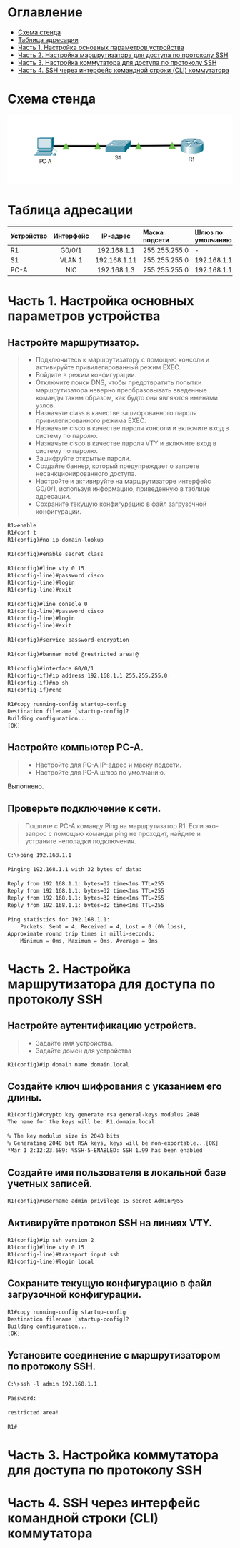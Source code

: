 # Оглавление
* [Схема стенда](#scheme)
* [Таблица адресации](#table)
* [Часть 1. Настройка основных параметров устройства](#part1)
* [Часть 2. Настройка маршрутизатора для доступа по протоколу SSH](#part2)
* [Часть 3. Настройка коммутатора для доступа по протоколу SSH](#part3)
* [Часть 4. SSH через интерфейс командной строки (CLI) коммутатора](#part4)

# <a name="scheme"></a>Схема стенда
![](scheme.png)

# <a name="table"></a>Таблица адресации

| Устройство    | Интерфейс          | IP-адрес              | Маска подсети  | Шлюз по умолчанию |
| ------------- |:------------------:| :-------------------: | :------------- | :---------------- |
| R1            | G0/0/1             |  192.168.1.1          | 255.255.255.0  | -                 |
| S1            | VLAN 1             |  192.168.1.11         | 255.255.255.0  | 192.168.1.1       |
| PC-A          | NIC                |  192.168.1.3          | 255.255.255.0  | 192.168.1.1       |

# <a name="part1"></a>Часть 1. Настройка основных параметров устройства

## Настройте маршрутизатор.

> * Подключитесь к маршрутизатору с помощью консоли и активируйте привилегированный режим EXEC.
> * Войдите в режим конфигурации.
> * Отключите поиск DNS, чтобы предотвратить попытки маршрутизатора неверно преобразовывать введенные команды таким образом, как будто они являются именами узлов.
> * Назначьте class в качестве зашифрованного пароля привилегированного режима EXEC.
> * Назначьте cisco в качестве пароля консоли и включите вход в систему по паролю.
> * Назначьте cisco в качестве пароля VTY и включите вход в систему по паролю.
> * Зашифруйте открытые пароли.
> * Создайте баннер, который предупреждает о запрете несанкционированного доступа.
> * Настройте и активируйте на маршрутизаторе интерфейс G0/0/1, используя информацию, приведенную в таблице адресации.
> * Сохраните текущую конфигурацию в файл загрузочной конфигурации.

```shell
R1>enable
R1#conf t
R1(config)#no ip domain-lookup

R1(config)#enable secret class

R1(config)#line vty 0 15
R1(config-line)#password cisco
R1(config-line)#login
R1(config-line)#exit

R1(config)#line console 0
R1(config-line)#password cisco
R1(config-line)#login
R1(config-line)#exit

R1(config)#service password-encryption

R1(config)#banner motd @restricted area!@

R1(config)#interface G0/0/1
R1(config-if)#ip address 192.168.1.1 255.255.255.0
R1(config-if)#no sh
R1(config-if)#end

R1#copy running-config startup-config 
Destination filename [startup-config]? 
Building configuration...
[OK]
```

## Настройте компьютер PC-A.
> * Настройте для PC-A IP-адрес и маску подсети.
> * Настройте для PC-A шлюз по умолчанию.

Выполнено.

## Проверьте подключение к сети.
> Пошлите с PC-A команду Ping на маршрутизатор R1. Если эхо-запрос с помощью команды ping не проходит, найдите и устраните неполадки подключения.

```shell
C:\>ping 192.168.1.1

Pinging 192.168.1.1 with 32 bytes of data:

Reply from 192.168.1.1: bytes=32 time<1ms TTL=255
Reply from 192.168.1.1: bytes=32 time<1ms TTL=255
Reply from 192.168.1.1: bytes=32 time<1ms TTL=255
Reply from 192.168.1.1: bytes=32 time<1ms TTL=255

Ping statistics for 192.168.1.1:
    Packets: Sent = 4, Received = 4, Lost = 0 (0% loss),
Approximate round trip times in milli-seconds:
    Minimum = 0ms, Maximum = 0ms, Average = 0ms
```

# <a name="part2"></a>Часть 2. Настройка маршрутизатора для доступа по протоколу SSH
## Настройте аутентификацию устройств.
> * Задайте имя устройства.
> * Задайте домен для устройства

```shell
R1(config)#ip domain name domain.local
```

## Создайте ключ шифрования с указанием его длины.

```shell
R1(config)#crypto key generate rsa general-keys modulus 2048
The name for the keys will be: R1.domain.local

% The key modulus size is 2048 bits
% Generating 2048 bit RSA keys, keys will be non-exportable...[OK]
*Mar 1 2:12:23.689: %SSH-5-ENABLED: SSH 1.99 has been enabled
```

## Создайте имя пользователя в локальной базе учетных записей.

```shell
R1(config)#username admin privilege 15 secret Adm1nP@55
```

## Активируйте протокол SSH на линиях VTY.

```shell
R1(config)#ip ssh version 2
R1(config)#line vty 0 15
R1(config-line)#transport input ssh
R1(config-line)#login local
```

## Сохраните текущую конфигурацию в файл загрузочной конфигурации.

```shell
R1#copy running-config startup-config 
Destination filename [startup-config]? 
Building configuration...
[OK]
```

## Установите соединение с маршрутизатором по протоколу SSH.

```shell
C:\>ssh -l admin 192.168.1.1

Password: 

restricted area!

R1#
```

# <a name="part3"></a>Часть 3. Настройка коммутатора для доступа по протоколу SSH

# <a name="part4"></a>Часть 4. SSH через интерфейс командной строки (CLI) коммутатора